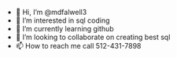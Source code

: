 - 👋 Hi, I’m @mdfalwell3
- 👀 I’m interested in sql coding
- 🌱 I’m currently learning github
- 💞️ I’m looking to collaborate on creating best sql
- 📫 How to reach me call 512-431-7898

<!---
mdfalwell3/mdfalwell3 is a ✨ special ✨ repository because its `README.md` (this file) appears on your GitHub profile.
You can click the Preview link to take a look at your changes.
--->
